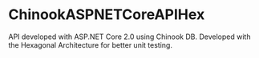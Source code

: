 # ChinookASPNETCoreAPIHex
API developed with ASP.NET Core 2.0 using Chinook DB. Developed with the Hexagonal Architecture for better unit testing.
